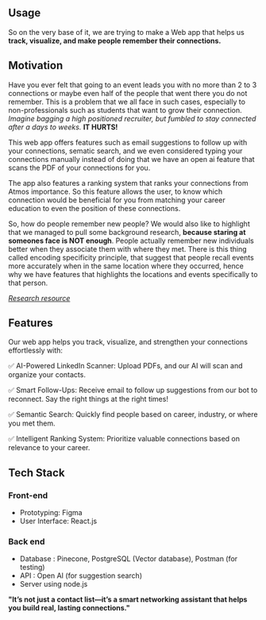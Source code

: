 ## Usage
So on the very base of it, we are trying to make a Web app that helps us **track, visualize, and make people remember their connections.**

## Motivation
Have you ever felt that going to an event leads you with no more than 2 to 3 connections or maybe even half of the people that went there you do not remember. This is a problem that we all face in such cases, especially to non-professionals such as students that want to grow their connection. _Imagine bagging a high positioned recruiter, but fumbled to stay connected after a days to weeks._ **IT HURTS!**

This web app offers features such as email suggestions to follow up with your connections, sematic search, and we even considered typing your connections manually instead of doing that we have an open ai feature that scans the PDF of your connections for you. 

The app also features a ranking system that ranks your connections from Atmos importance. So this feature allows the user, to know which connection would be beneficial for you from matching your career education to even the position of these connections.
 
So, how do people remember new people?
We would also like to highlight that we managed to pull some background research, **because staring at someones face is NOT enough**. People actually remember new individuals better when they associate them with where they met. There is this thing called encoding specificity principle, that suggest that people recall events more accurately when in the same location where they occurred, hence why we have features that highlights the locations and events specifically to that person.

_[Research resource](https://www.frontiersin.org/journals/psychology/articles/10.3389/fpsyg.2024.1489039/full)_

## Features
Our web app helps you track, visualize, and strengthen your connections effortlessly with:

✅ AI-Powered LinkedIn Scanner:
Upload PDFs, and our AI will scan and organize your contacts.

✅ Smart Follow-Ups:
Receive email to follow up suggestions from our bot to reconnect.
Say the right things at the right times!

✅ Semantic Search: 
Quickly find people based on career, industry, or where you met them.

✅ Intelligent Ranking System: 
Prioritize valuable connections based on relevance to your career.

## Tech Stack

### Front-end
- Prototyping: Figma
- User Interface: React.js

### Back end
- Database : Pinecone, PostgreSQL (Vector database), Postman (for testing)
- API : Open AI (for suggestion search)
- Server using node.js

**"It’s not just a contact list—it’s a smart networking assistant that helps you build real, lasting connections."**
